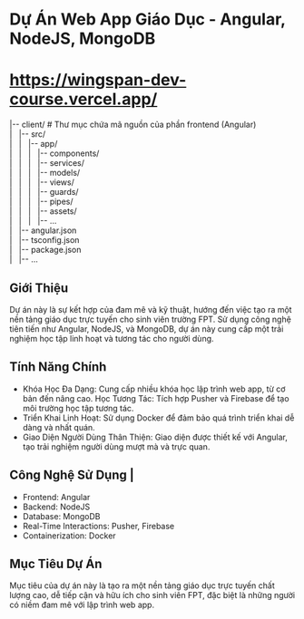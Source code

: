 # Dự Án Web App Giáo Dục - Angular, NodeJS, MongoDB <WingSpan>
# https://wingspan-dev-course.vercel.app/

|-- client/ # Thư mục chứa mã nguồn của phần frontend (Angular) \
|&nbsp;&nbsp;&nbsp;|-- src/ \
|&nbsp;&nbsp;&nbsp;|&nbsp;&nbsp;&nbsp;|-- app/ \
|&nbsp;&nbsp;&nbsp;|&nbsp;&nbsp;&nbsp;|&nbsp;&nbsp;&nbsp;|-- components/ \
|&nbsp;&nbsp;&nbsp;|&nbsp;&nbsp;&nbsp;|&nbsp;&nbsp;&nbsp;|-- services/ \
|&nbsp;&nbsp;&nbsp;|&nbsp;&nbsp;&nbsp;|&nbsp;&nbsp;&nbsp;|-- models/ \
|&nbsp;&nbsp;&nbsp;|&nbsp;&nbsp;&nbsp;|&nbsp;&nbsp;&nbsp;|-- views/ \
|&nbsp;&nbsp;&nbsp;|&nbsp;&nbsp;&nbsp;|&nbsp;&nbsp;&nbsp;|-- guards/ \
|&nbsp;&nbsp;&nbsp;|&nbsp;&nbsp;&nbsp;|&nbsp;&nbsp;&nbsp;|-- pipes/ \
|&nbsp;&nbsp;&nbsp;|&nbsp;&nbsp;&nbsp;|&nbsp;&nbsp;&nbsp;|-- assets/ \
|&nbsp;&nbsp;&nbsp;|&nbsp;&nbsp;&nbsp;|&nbsp;&nbsp;&nbsp;|-- ... \
|&nbsp;&nbsp;&nbsp;|-- angular.json \
|&nbsp;&nbsp;&nbsp;|-- tsconfig.json \
|&nbsp;&nbsp;&nbsp;|-- package.json \
|&nbsp;&nbsp;&nbsp;|-- ...


## Giới Thiệu
Dự án này là sự kết hợp của đam mê và kỹ thuật, hướng đến việc tạo ra một nền tảng giáo dục trực tuyến cho sinh viên trường FPT. Sử dụng công nghệ tiên tiến như Angular, NodeJS, và MongoDB, dự án này cung cấp một trải nghiệm học tập linh hoạt và tương tác cho người dùng.

## Tính Năng Chính
- Khóa Học Đa Dạng: Cung cấp nhiều khóa học lập trình web app, từ cơ bản đến nâng cao.
Học Tương Tác: Tích hợp Pusher và Firebase để tạo môi trường học tập tương tác.
- Triển Khai Linh Hoạt: Sử dụng Docker để đảm bảo quá trình triển khai dễ dàng và nhất quán.
- Giao Diện Người Dùng Thân Thiện: Giao diện được thiết kế với Angular, tạo trải nghiệm người dùng mượt mà và trực quan.

## Công Nghệ Sử Dụng |
- Frontend: Angular
- Backend: NodeJS
- Database: MongoDB
- Real-Time Interactions: Pusher, Firebase
- Containerization: Docker

## Mục Tiêu Dự Án
Mục tiêu của dự án này là tạo ra một nền tảng giáo dục trực tuyến chất lượng cao, dễ tiếp cận và hữu ích cho sinh viên FPT, đặc biệt là những người có niềm đam mê với lập trình web app.
